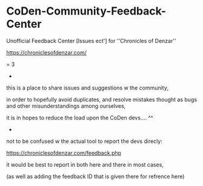 # CoDen-Community-Feedback-Center
Unofficial Feedback Center [Issues ect'] for ''Chronicles of Denzar''

https://chroniclesofdenzar.com/

= 3

-

this is a place to share issues and suggestions w the community, 

in order to hopefully avoid duplicates, and resolve mistakes thought as bugs and other misunderstandings among ourselves,

it is in hopes to reduce the load upon the CoDen devs.... ^^

-

not to be confused w the actual tool to report the devs direcly:

https://chroniclesofdenzar.com/feedback.php

it would be best to report in both here and there in most cases, 

(as well as adding the feedback ID that is given there for refrence here)
